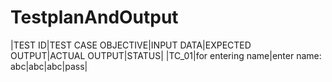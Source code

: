 # TestplanAndOutput
 |TEST ID|TEST CASE OBJECTIVE|INPUT DATA|EXPECTED OUTPUT|ACTUAL OUTPUT|STATUS|
 |TC_01|for entering name|enter name: abc|abc|abc|pass|